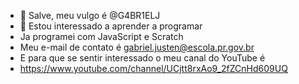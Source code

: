 - 👋 Salve, meu vulgo é @G4BR1ELJ
- 👀 Estou interessado a aprender a programar
-    Ja programei com JavaScript e Scratch 
-    Meu e-mail de contato é gabriel.justen@escola.pr.gov.br
-    E para que se sentir interessado o meu canal do YouTube é
-    https://www.youtube.com/channel/UCjtt8rxAo9_2fZCnHd609UQ
<!---
G4BR1ELJ/G4BR1ELJ is a ✨ special ✨ repository because its `README.md` (this file) appears on your GitHub profile.
You can click the Preview link to take a look at your changes.
--->

